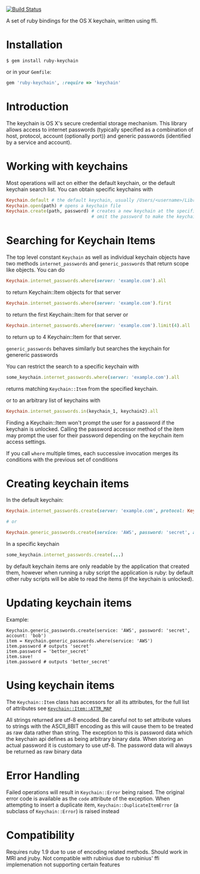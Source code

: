 [![Build Status](https://travis-ci.org/fcheung/keychain.svg?branch=master)](https://travis-ci.org/fcheung/keychain)

A set of ruby bindings for the OS X keychain, written using ffi.

Installation
============

```
$ gem install ruby-keychain
```

or in your `Gemfile`:

```ruby
gem 'ruby-keychain', :require => 'keychain'
```

Introduction
============

The keychain is OS X's secure credential storage mechanism. This library allows access to internet passwords (typically specified as a combination of host, protocol, account (optionally port)) and generic passwords (identified by a service and account).


Working with keychains
==================

Most operations will act on either the default keychain, or the default keychain search list. You can obtain specific keychains with

```ruby
Keychain.default # the default keychain, usually /Users/<username>/Library/Keychains/<username>.keychain
Keychain.open(path) # opens a keychain file
Keychain.create(path, password) # creates a new keychain at the specified path, with the specified password
                                # omit the password to make the keychain prompt the user
```

Searching for Keychain Items
=============================

The top level constant `Keychain` as well as individual keychain objects have two methods `internet_passwords` and `generic_passwords` that return scope like objects. You can do

```ruby
Keychain.internet_passwords.where(server: 'example.com').all
```

to return Keychain::Item objects for that server

```ruby
Keychain.internet_passwords.where(server: 'example.com').first
```

to return the first Keychain::Item for that server or

```ruby
Keychain.internet_passwords.where(server: 'example.com').limit(4).all
```

to return up to 4 Keychain::Item for that server.

`generic_passwords` behaves similarly but searches the keychain for genereric passwords

You can restrict the search to a specific keychain with

```ruby
some_keychain.internet_passwords.where(server: 'example.com').all
```

returns matching `Keychain::Item` from the specified keychain.

or to an arbitrary list of keychains with

```ruby
Keychain.internet_passwords.in(keychain_1, keychain2).all
```

Finding a Keychain::Item won't prompt the user for a password if the keychain is unlocked. Calling the password accessor method of the item may prompt the user for their password depending on the keychain item access settings.

If you call `where` multiple times, each successive invocation merges its conditions with the previous set of conditions


Creating keychain items
=========================

In the default keychain:

```ruby
Keychain.internet_passwords.create(server: 'example.com', protocol: Keychain::Protocols::HTTP, password: 'secret', account: 'bob')

# or

Keychain.generic_passwords.create(service: 'AWS', password: 'secret', account: 'bob')
```

In a specific keychain

```ruby
some_keychain.internet_passwords.create(...)
```

by default keychain items are only readable by the application that created them, however when running a ruby script the application is ruby: by default other ruby scripts will be able to read the items (if the keychain is unlocked).

Updating keychain items
=========================

Example:
```
Keychain.generic_passwords.create(service: 'AWS', password: 'secret', account: 'bob')
item = Keychain.generic_passwords.where(service: 'AWS')
item.password # outputs 'secret'
item.password = 'better_secret'
item.save!
item.password # outputs 'better_secret'
```

Using keychain items
=====================

The `Keychain::Item` class has accessors for all its attributes, for the full list of attributes see [`Keychain::Item::ATTR_MAP`](https://github.com/fcheung/keychain/blob/master/lib/keychain/item.rb)

All strings returned are utf-8 encoded. Be careful not to set attribute values to strings with the ASCII_8BIT encoding as this will cause them to be treated as raw data rather than string. The exception to this is password data which the keychain api defines as being arbitrary binary data. When storing an actual password it is customary to use utf-8. The password data will always be returned as raw binary data


Error Handling
==============

Failed operations will result in `Keychain::Error` being raised. The original error code is available as the `code` attribute of the exception. When attempting to insert a duplicate item, `Keychain::DuplicateItemError` (a subclass of `Keychain::Error`) is raised instead


Compatibility
=============
Requires ruby 1.9 due to use of encoding related methods. Should work in MRI and jruby. Not compatible with rubinius due to rubinius' ffi implemenation
not supporting certain features
